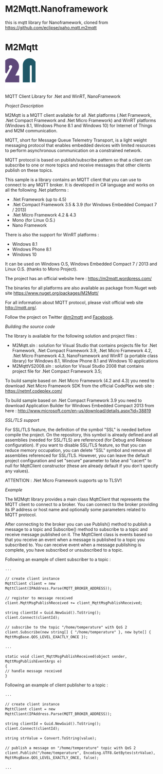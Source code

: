 # M2Mqtt.Nanoframework
this is mqtt library for Nanoframework, cloned from https://github.com/eclipse/paho.mqtt.m2mqtt
# M2Mqtt

![](images/M2Mqtt_Short_Logo.png)

MQTT Client Library for .Net and WinRT, NanoFramework

*Project Description*

M2Mqtt is a MQTT client available for all .Net platforms (.Net Framework, .Net Compact Framework and .Net Micro Framework) and WinRT platforms (Windows 8.1, Windows Phone 8.1 and Windows 10) for Internet of Things and M2M communication.

MQTT, short for Message Queue Telemetry Transport, is a light weight messaging protocol that enables embedded devices with limited resources to perform asynchronous communication on a constrained network.

MQTT protocol is based on publish/subscribe pattern so that a client can subscribe to one or more topics and receive messages that other clients publish on these topics.

This sample is a library contains an MQTT client that you can use to connect to any MQTT broker. It is developed in C# language and works on all the following .Net platforms :

* .Net Framework (up to 4.5)
* .Net Compact Framework 3.5 & 3.9 (for Windows Embedded Compact 7 / 2013)
* .Net Micro Framework 4.2 & 4.3
* Mono (for Linux O.S.)
* Nano Framework

There is also the support for WinRT platforms :

* Windows 8.1
* Windows Phone 8.1
* Windows 10

It can be used on Windows O.S, Windows Embedded Compact 7 / 2013 and Linux O.S. (thanks to Mono Project).

The project has an official website here : https://m2mqtt.wordpress.com/

The binaries for all platforms are also available as package from Nuget web site  https://www.nuget.org/packages/M2Mqtt/

For all information about MQTT protocol, please visit official web site  http://mqtt.org/.

Follow the project on Twitter [@m2mqtt](https://twitter.com/M2Mqtt) and [Facebook](https://www.facebook.com/m2mqtt).

*Building the source code*

The library is available for the following solution and project files :

* M2Mqtt.sln : solution for Visual Studio that contains projects file for .Net Framework, .Net Compact Framework 3.9, .Net Micro Framework 4.2, .Net Micro Framework 4.3, NanoFramework and WinRT (a portable class library) for Windows 8.1, Window Phone 8.1 and Windows 10 applications
* M2MqttVS2008.sln : solution for Visual Studio 2008 that contains project file for .Net Compact Framework 3.5;

To build sample based on .Net Micro Framework (4.2 and 4.3) you need to download .Net Micro Framework SDK from the official CodePlex web site : https://netmf.codeplex.com/

To build sample based on .Net Compact Framework 3.9 you need to download Application Builder for Windows Embedded Compact 2013 from here : http://www.microsoft.com/en-us/download/details.aspx?id=38819

*SSL/TLS support*

For SSL/TLS feature, the definition of the symbol "SSL" is needed before compile the project.
On the repository, this symbol is already defined and all assemblies (needed for SSL/TLS) are referenced (for Debug and Release configuration).
If you want to disable SSL/TLS feature, so that you can reduce memory occupation, you can delete "SSL" symbol and remove all assemblies referenced for SSL/TLS.
However, you can leave the default project configuration and set "secure" parameter to false and "cacert" to null for MqttClient constructor (these are already default if you don't specify any values).

ATTENTION : .Net Micro Framework supports up to TLSV1

*Example*

The M2Mqtt library provides a main class MqttClient that represents the MQTT client to connect to a broker. You can connect to the broker providing its IP address or host name and optionally some parameters related to MQTT protocol.

After connecting to the broker you can use Publish() method to publish a message to a topic and Subscribe() method to subscribe to a topic and receive message published on it. The MqttClient class is events based so that you receive an event when a message is published to a topic you subscribed to. You can receive event when a message publishing is complete, you have subscribed or unsubscribed to a topic.

Following an example of client subscriber to a topic :

```
... 
 
// create client instance 
MqttClient client = new MqttClient(IPAddress.Parse(MQTT_BROKER_ADDRESS)); 
 
// register to message received 
client.MqttMsgPublishReceived += client_MqttMsgPublishReceived; 
 
string clientId = Guid.NewGuid().ToString(); 
client.Connect(clientId); 
 
// subscribe to the topic "/home/temperature" with QoS 2 
client.Subscribe(new string[] { "/home/temperature" }, new byte[] { MqttMsgBase.QOS_LEVEL_EXACTLY_ONCE }); 
 
... 
 
static void client_MqttMsgPublishReceived(object sender, MqttMsgPublishEventArgs e) 
{ 
// handle message received 
} 
```

Following an example of client publisher to a topic :

```
... 
 
// create client instance 
MqttClient client = new MqttClient(IPAddress.Parse(MQTT_BROKER_ADDRESS)); 
 
string clientId = Guid.NewGuid().ToString(); 
client.Connect(clientId); 
 
string strValue = Convert.ToString(value); 
 
// publish a message on "/home/temperature" topic with QoS 2 
client.Publish("/home/temperature", Encoding.UTF8.GetBytes(strValue), MqttMsgBase.QOS_LEVEL_EXACTLY_ONCE, false); 
 
...
```